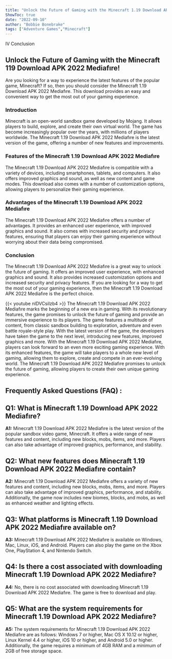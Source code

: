 ```yaml
---
title: "Unlock the Future of Gaming with the Minecraft 1.19 Download APK 2022 Mediafıre!"
ShowToc: true 
date: "2022-09-10"
author: "Bobbie Bonebrake" 
tags: ["Adventure Games","Minecraft"]
---
```

IV Conclusion 


## Unlock the Future of Gaming with the Minecraft 119 Download APK 2022 Mediafıre!

Are you looking for a way to experience the latest features of the popular game, Minecraft? If so, then you should consider the Minecraft 1.19 Download APK 2022 Mediafıre. This download provides an easy and convenient way to get the most out of your gaming experience.

### Introduction 

Minecraft is an open-world sandbox game developed by Mojang. It allows players to build, explore, and create their own virtual world. The game has become increasingly popular over the years, with millions of players worldwide. The Minecraft 1.19 Download APK 2022 Mediafıre is the latest version of the game, offering a number of new features and improvements. 

### Features of the Minecraft 1.19 Download APK 2022 Mediafıre 

The Minecraft 1.19 Download APK 2022 Mediafıre is compatible with a variety of devices, including smartphones, tablets, and computers. It also offers improved graphics and sound, as well as new content and game modes. This download also comes with a number of customization options, allowing players to personalize their gaming experience. 

### Advantages of the Minecraft 1.19 Download APK 2022 Mediafıre 

The Minecraft 1.19 Download APK 2022 Mediafıre offers a number of advantages. It provides an enhanced user experience, with improved graphics and sound. It also comes with increased security and privacy features, ensuring that players can enjoy their gaming experience without worrying about their data being compromised. 

### Conclusion 

The Minecraft 1.19 Download APK 2022 Mediafıre is a great way to unlock the future of gaming. It offers an improved user experience, with enhanced graphics and sound. It also provides increased customization options and increased security and privacy features. If you are looking for a way to get the most out of your gaming experience, then the Minecraft 1.19 Download APK 2022 Mediafıre is the perfect choice.

{{< youtube nIDVCsiIzb4 >}} 
The Minecraft 1.19 Download APK 2022 Mediafıre marks the beginning of a new era in gaming. With its revolutionary features, the game promises to unlock the future of gaming and provide an immersive experience to its players. The game features a multitude of content, from classic sandbox building to exploration, adventure and even battle royale-style play. With the latest version of the game, the developers have taken the game to the next level, introducing new features, improved graphics and more. With the Minecraft 1.19 Download APK 2022 Mediafıre, players can look forward to an even more exciting gaming experience. With its enhanced features, the game will take players to a whole new level of gaming, allowing them to explore, create and compete in an ever-evolving world. The Minecraft 1.19 Download APK 2022 Mediafıre promises to unlock the future of gaming, allowing players to create their own unique gaming experience.

## Frequently Asked Questions (FAQ) :
## Q1: What is Minecraft 1.19 Download APK 2022 Mediafıre?

**A1:** Minecraft 1.19 Download APK 2022 Mediafıre is the latest version of the popular sandbox video game, Minecraft. It offers a wide range of new features and content, including new blocks, mobs, items, and more. Players can also take advantage of improved graphics, performance, and stability. 

## Q2: What new features does Minecraft 1.19 Download APK 2022 Mediafıre contain?

**A2:** Minecraft 1.19 Download APK 2022 Mediafıre offers a variety of new features and content, including new blocks, mobs, items, and more. Players can also take advantage of improved graphics, performance, and stability. Additionally, the game now includes new biomes, blocks, and mobs, as well as enhanced weather and lighting effects. 

## Q3: What platforms is Minecraft 1.19 Download APK 2022 Mediafıre available on?

**A3:** Minecraft 1.19 Download APK 2022 Mediafıre is available on Windows, Mac, Linux, iOS, and Android. Players can also play the game on the Xbox One, PlayStation 4, and Nintendo Switch. 

## Q4: Is there a cost associated with downloading Minecraft 1.19 Download APK 2022 Mediafıre?

**A4:** No, there is no cost associated with downloading Minecraft 1.19 Download APK 2022 Mediafıre. The game is free to download and play. 

## Q5: What are the system requirements for Minecraft 1.19 Download APK 2022 Mediafıre?

**A5:** The system requirements for Minecraft 1.19 Download APK 2022 Mediafıre are as follows: Windows 7 or higher, Mac OS X 10.12 or higher, Linux Kernel 4.4 or higher, iOS 10 or higher, and Android 5.0 or higher. Additionally, the game requires a minimum of 4GB RAM and a minimum of 2GB of free storage space.



